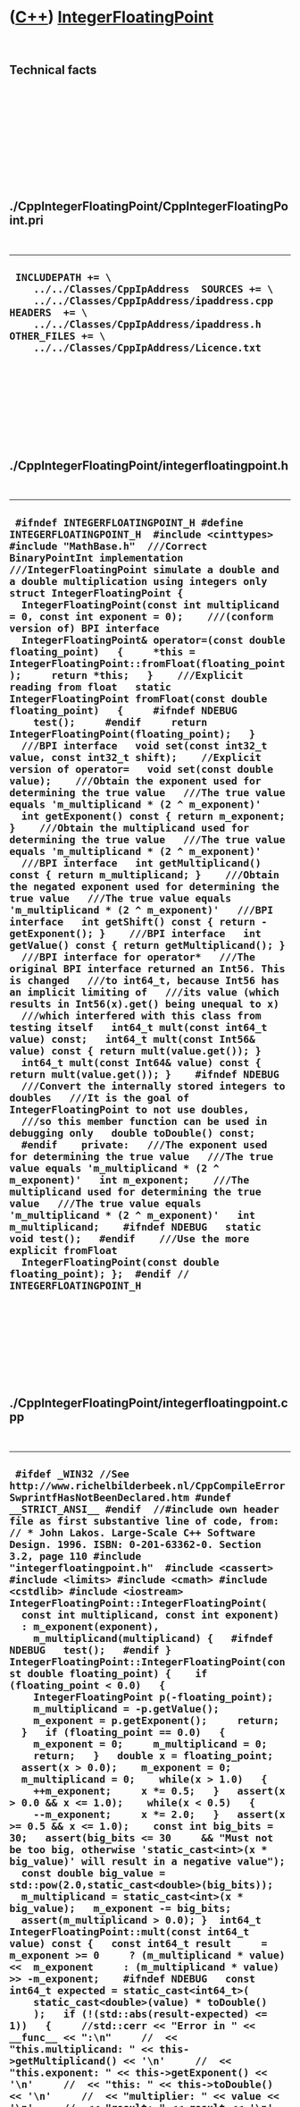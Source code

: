 
 

 

 

 

 

([C++](Cpp.md)) [IntegerFloatingPoint](CppIntegerFloatingPoint.md)
====================================================================

 

Technical facts
---------------

 

 

 

 

 

 

./CppIntegerFloatingPoint/CppIntegerFloatingPoint.pri
-----------------------------------------------------

 

  --------------------------------------------------------------------------------------------------------------------------------------------------------------------------------------------------------------------------------------
  ` INCLUDEPATH += \     ../../Classes/CppIpAddress  SOURCES += \     ../../Classes/CppIpAddress/ipaddress.cpp  HEADERS  += \     ../../Classes/CppIpAddress/ipaddress.h  OTHER_FILES += \     ../../Classes/CppIpAddress/Licence.txt`
  --------------------------------------------------------------------------------------------------------------------------------------------------------------------------------------------------------------------------------------

 

 

 

 

 

./CppIntegerFloatingPoint/integerfloatingpoint.h
------------------------------------------------

 

  -------------------------------------------------------------------------------------------------------------------------------------------------------------------------------------------------------------------------------------------------------------------------------------------------------------------------------------------------------------------------------------------------------------------------------------------------------------------------------------------------------------------------------------------------------------------------------------------------------------------------------------------------------------------------------------------------------------------------------------------------------------------------------------------------------------------------------------------------------------------------------------------------------------------------------------------------------------------------------------------------------------------------------------------------------------------------------------------------------------------------------------------------------------------------------------------------------------------------------------------------------------------------------------------------------------------------------------------------------------------------------------------------------------------------------------------------------------------------------------------------------------------------------------------------------------------------------------------------------------------------------------------------------------------------------------------------------------------------------------------------------------------------------------------------------------------------------------------------------------------------------------------------------------------------------------------------------------------------------------------------------------------------------------------------------------------------------------------------------------------------------------------------------------------------------------------------------------------------------------------------------------------------------------------------------------------------------------------------------------------------------------------------------------------------------------------------------------------------------------------------------------------------------------------------------------------------------------------------------------------------------------------------------------------------------------------------------------------------------------------------------------------------------------------------------------------
  ` #ifndef INTEGERFLOATINGPOINT_H #define INTEGERFLOATINGPOINT_H  #include <cinttypes> #include "MathBase.h"  ///Correct BinaryPointInt implementation ///IntegerFloatingPoint simulate a double and a double multiplication using integers only struct IntegerFloatingPoint {   IntegerFloatingPoint(const int multiplicand = 0, const int exponent = 0);    ///(conform version of) BPI interface   IntegerFloatingPoint& operator=(const double floating_point)   {     *this = IntegerFloatingPoint::fromFloat(floating_point);     return *this;   }    ///Explicit reading from float   static IntegerFloatingPoint fromFloat(const double floating_point)   {     #ifndef NDEBUG     test();     #endif     return IntegerFloatingPoint(floating_point);   }    ///BPI interface   void set(const int32_t value, const int32_t shift);    //Explicit version of operator=   void set(const double value);    ///Obtain the exponent used for determining the true value   ///The true value equals 'm_multiplicand * (2 ^ m_exponent)'   int getExponent() const { return m_exponent; }    ///Obtain the multiplicand used for determining the true value   ///The true value equals 'm_multiplicand * (2 ^ m_exponent)'   ///BPI interface   int getMultiplicand() const { return m_multiplicand; }    ///Obtain the negated exponent used for determining the true value   ///The true value equals 'm_multiplicand * (2 ^ m_exponent)'   ///BPI interface   int getShift() const { return -getExponent(); }    ///BPI interface   int getValue() const { return getMultiplicand(); }    ///BPI interface for operator*   ///The original BPI interface returned an Int56. This is changed   ///to int64_t, because Int56 has an implicit limiting of   ///its value (which results in Int56(x).get() being unequal to x)   ///which interfered with this class from testing itself   int64_t mult(const int64_t value) const;   int64_t mult(const Int56& value) const { return mult(value.get()); }   int64_t mult(const Int64& value) const { return mult(value.get()); }    #ifndef NDEBUG   ///Convert the internally stored integers to doubles   ///It is the goal of IntegerFloatingPoint to not use doubles,   ///so this member function can be used in debugging only   double toDouble() const;   #endif    private:   ///The exponent used for determining the true value   ///The true value equals 'm_multiplicand * (2 ^ m_exponent)'   int m_exponent;    ///The multiplicand used for determining the true value   ///The true value equals 'm_multiplicand * (2 ^ m_exponent)'   int m_multiplicand;    #ifndef NDEBUG   static void test();   #endif    ///Use the more explicit fromFloat   IntegerFloatingPoint(const double floating_point); };  #endif // INTEGERFLOATINGPOINT_H`
  -------------------------------------------------------------------------------------------------------------------------------------------------------------------------------------------------------------------------------------------------------------------------------------------------------------------------------------------------------------------------------------------------------------------------------------------------------------------------------------------------------------------------------------------------------------------------------------------------------------------------------------------------------------------------------------------------------------------------------------------------------------------------------------------------------------------------------------------------------------------------------------------------------------------------------------------------------------------------------------------------------------------------------------------------------------------------------------------------------------------------------------------------------------------------------------------------------------------------------------------------------------------------------------------------------------------------------------------------------------------------------------------------------------------------------------------------------------------------------------------------------------------------------------------------------------------------------------------------------------------------------------------------------------------------------------------------------------------------------------------------------------------------------------------------------------------------------------------------------------------------------------------------------------------------------------------------------------------------------------------------------------------------------------------------------------------------------------------------------------------------------------------------------------------------------------------------------------------------------------------------------------------------------------------------------------------------------------------------------------------------------------------------------------------------------------------------------------------------------------------------------------------------------------------------------------------------------------------------------------------------------------------------------------------------------------------------------------------------------------------------------------------------------------------------------------------

 

 

 

 

 

./CppIntegerFloatingPoint/integerfloatingpoint.cpp
--------------------------------------------------

 

  ------------------------------------------------------------------------------------------------------------------------------------------------------------------------------------------------------------------------------------------------------------------------------------------------------------------------------------------------------------------------------------------------------------------------------------------------------------------------------------------------------------------------------------------------------------------------------------------------------------------------------------------------------------------------------------------------------------------------------------------------------------------------------------------------------------------------------------------------------------------------------------------------------------------------------------------------------------------------------------------------------------------------------------------------------------------------------------------------------------------------------------------------------------------------------------------------------------------------------------------------------------------------------------------------------------------------------------------------------------------------------------------------------------------------------------------------------------------------------------------------------------------------------------------------------------------------------------------------------------------------------------------------------------------------------------------------------------------------------------------------------------------------------------------------------------------------------------------------------------------------------------------------------------------------------------------------------------------------------------------------------------------------------------------------------------------------------------------------------------------------------------------------------------------------------------------------------------------------------------------------------------------------------------------------------------------------------------------------------------------------------------------------------------------------------------------------------------------------------------------------------------------------------------------------------------------------------------------------------------------------------------------------------------------------------------------------------------------------------------------------------------------------------------------------------------------------------------------------------------------------------------------------------------------------------------------------------------------------------------------------------------------------------------------------------------------------------------------------------------------------------------------------------------------------------------------------------------------------------------------------------------------------------------------------------------------------------------------------------------------------------------------------------------------------------------------------------------------------------------------------------------------------------------------------------------------------------------------------------------------------------------------------------------------------------------------------------------------------------------------------------------------------------------------------------------------------------------------------------------------------------------------------------------------------------------------------------------------------------------------------------------------------------------------------------------------------------------------------------------------------------------------------------------------------------------------------------------------------------------------------------------------------------------------------------------------------------------------------------------------------------------------------------------------------------------------------------------------------------------------------------------------------------------------------------------------------------------------------------------------------------------------------------------------------------------------------------------------------------------------------------------------------------------------------------------------------------------------------------------------------------------------------------------------------------------------------------------------------------------------------------------------------------------------------------------------------------------------------------------------------------------------------------------------------------------------------------------------------------------------------------------------------------------------------------------------------------------------------------------------------------------------------------------------------------------------------------------------------------------------------------------------------------------------------------------------------------------------------------------------------------------------------------------------------------------------------------------------------------------------------------------------------------------------------------------------------------------------------------------------------------------------------------------------------------------------------------------------------------------------------------------------------------------------------------------------------------------------------------------------------------------------------------------------------------------------------------------------------------------------------------------------------------------------------------------------------------------------------------------------------------------------------------------------------------------------------------------------------------------------------
  ` #ifdef _WIN32 //See http://www.richelbilderbeek.nl/CppCompileErrorSwprintfHasNotBeenDeclared.htm #undef __STRICT_ANSI__ #endif  //#include own header file as first substantive line of code, from: // * John Lakos. Large-Scale C++ Software Design. 1996. ISBN: 0-201-63362-0. Section 3.2, page 110 #include "integerfloatingpoint.h"  #include <cassert> #include <limits> #include <cmath> #include <cstdlib> #include <iostream>  IntegerFloatingPoint::IntegerFloatingPoint(   const int multiplicand, const int exponent)   : m_exponent(exponent),     m_multiplicand(multiplicand) {   #ifndef NDEBUG   test();   #endif }  IntegerFloatingPoint::IntegerFloatingPoint(const double floating_point) {    if (floating_point < 0.0)   {     IntegerFloatingPoint p(-floating_point);     m_multiplicand = -p.getValue();     m_exponent = p.getExponent();     return;   }   if (floating_point == 0.0)   {     m_exponent = 0;     m_multiplicand = 0;     return;   }   double x = floating_point;   assert(x > 0.0);    m_exponent = 0;   m_multiplicand = 0;    while(x > 1.0)   {     ++m_exponent;     x *= 0.5;   }   assert(x > 0.0 && x <= 1.0);    while(x < 0.5)   {     --m_exponent;     x *= 2.0;   }   assert(x >= 0.5 && x <= 1.0);    const int big_bits = 30;   assert(big_bits <= 30     && "Must not be too big, otherwise 'static_cast<int>(x * big_value)' will result in a negative value");    const double big_value = std::pow(2.0,static_cast<double>(big_bits));   m_multiplicand = static_cast<int>(x * big_value);   m_exponent -= big_bits;   assert(m_multiplicand > 0.0); }  int64_t IntegerFloatingPoint::mult(const int64_t value) const {   const int64_t result     = m_exponent >= 0     ? (m_multiplicand * value) <<  m_exponent     : (m_multiplicand * value) >> -m_exponent;    #ifndef NDEBUG   const int64_t expected = static_cast<int64_t>(     static_cast<double>(value) * toDouble()     );   if (!(std::abs(result-expected) <= 1))   {     //std::cerr << "Error in " << __func__ << ":\n"     //  << "this.multiplicand: " << this->getMultiplicand() << '\n'     //  << "this.exponent: " << this->getExponent() << '\n'     //  << "this: " << this->toDouble() << '\n'     //  << "multiplier: " << value << '\n'     //  << "result: " << result << '\n'     //  << "expected: " << expected << '\n';     //std::cerr << __func__ << " failed, use floating point" << '\n';     return expected;   }   assert(std::abs(result-expected) <= 1);   #endif   return result; }  void IntegerFloatingPoint::set(const int32_t value, const int32_t shift) {   m_multiplicand = value;   m_exponent = -shift; }  void IntegerFloatingPoint::set(double value) {   IntegerFloatingPoint p(value);   m_multiplicand = p.getValue();   m_exponent = p.getShift(); }  #ifndef NDEBUG void IntegerFloatingPoint::test() {   {     static bool is_tested = false;     if (is_tested) return;     is_tested = true;   }   //Test for zero   {     const IntegerFloatingPoint p = IntegerFloatingPoint::fromFloat(0.0);     assert(p.toDouble() == 0.0);   }    //Test for correct conversion from and to float   //For positive powers of 2   for (int i=-65; i!=65; ++i)   {     const double x = std::pow(2.0,static_cast<double>(i));     const IntegerFloatingPoint p = IntegerFloatingPoint::fromFloat(x);     const double y = p.toDouble();     assert(std::abs(x-y) <  std::numeric_limits<double>::epsilon());   }   //Test for correct conversion from and to float   //For negative values of 2   for (int i=-65; i!=65; ++i)   {     const double x = -std::pow(2.0,static_cast<double>(i));     assert(x < 0.0);     const IntegerFloatingPoint p = IntegerFloatingPoint::fromFloat(x);     const double y = p.toDouble();     assert(y < 0.0);     assert(std::abs(x-y) < std::numeric_limits<double>::epsilon());   }    //Test for correct conversion from and to float   //For positive powers of 2 with random noise added   for (int i=-65; i!=65; ++i)   {     const int n_tests_per_power = 100;     for (int j = 0; j!=n_tests_per_power; ++j)     {       const double f         = static_cast<double>(std::rand())         / static_cast<double>(RAND_MAX);       const double x         = std::pow(2.0,static_cast<double>(i))         * (0.5 + f);       const IntegerFloatingPoint p = IntegerFloatingPoint::fromFloat(x);       const double y = p.toDouble();       if (x == 0.0)       {         assert(std::abs(x-y) < std::numeric_limits<double>::epsilon());       }       else       {         assert(x != 0.0);         const double ratio = y/x;         assert(ratio >= 0.9999);         assert(ratio <= 1.0001);       }     }   }   //Test for correct conversion from and to float   //For negative values of 2 with random noise added   for (int i=-65; i!=65; ++i)   {     const int n_tests_per_power = 100;     for (int j = 0; j!=n_tests_per_power; ++j)     {       const double f         = static_cast<double>(std::rand())         / static_cast<double>(RAND_MAX);       const double x         = -std::pow(2.0,static_cast<double>(i))         * (0.5 * f);       const IntegerFloatingPoint p = IntegerFloatingPoint::fromFloat(x);       const double y = p.toDouble();       if (x == 0.0)       {         assert(std::abs(x-y) < std::numeric_limits<double>::epsilon());       }       else       {         assert(x != 0.0);         const double ratio = y/x;         assert(ratio >= 0.9999);         assert(ratio <= 1.0001);       }     }   }   //Test IntegerFloatingPoint::mult   {     for (int a_sign = 0; a_sign != 4; ++a_sign)     {       for (int i=-100; i<100; i+=4)       {         const int x_multiplicand = i * (a_sign / 2 ? -1 : 1);         const int x_exponent = i / 4;          const double x           = static_cast<double>(x_multiplicand)           * std::pow(2.0,static_cast<double>(x_exponent));          const int64_t y = i * i * i * i * i * (a_sign % 2 ? -1 : 1);          const int64_t expected           = static_cast<int64_t>(             x*static_cast<double>(y)           );          const IntegerFloatingPoint ifp(x_multiplicand,x_exponent);         const int64_t result = ifp.mult(y);         assert(std::abs(result-expected) <= 1);       }     }   } } #endif  #ifndef NDEBUG double IntegerFloatingPoint::toDouble() const {   return m_multiplicand * std::pow(2.0,static_cast<double>(m_exponent)); } #endif`
  ------------------------------------------------------------------------------------------------------------------------------------------------------------------------------------------------------------------------------------------------------------------------------------------------------------------------------------------------------------------------------------------------------------------------------------------------------------------------------------------------------------------------------------------------------------------------------------------------------------------------------------------------------------------------------------------------------------------------------------------------------------------------------------------------------------------------------------------------------------------------------------------------------------------------------------------------------------------------------------------------------------------------------------------------------------------------------------------------------------------------------------------------------------------------------------------------------------------------------------------------------------------------------------------------------------------------------------------------------------------------------------------------------------------------------------------------------------------------------------------------------------------------------------------------------------------------------------------------------------------------------------------------------------------------------------------------------------------------------------------------------------------------------------------------------------------------------------------------------------------------------------------------------------------------------------------------------------------------------------------------------------------------------------------------------------------------------------------------------------------------------------------------------------------------------------------------------------------------------------------------------------------------------------------------------------------------------------------------------------------------------------------------------------------------------------------------------------------------------------------------------------------------------------------------------------------------------------------------------------------------------------------------------------------------------------------------------------------------------------------------------------------------------------------------------------------------------------------------------------------------------------------------------------------------------------------------------------------------------------------------------------------------------------------------------------------------------------------------------------------------------------------------------------------------------------------------------------------------------------------------------------------------------------------------------------------------------------------------------------------------------------------------------------------------------------------------------------------------------------------------------------------------------------------------------------------------------------------------------------------------------------------------------------------------------------------------------------------------------------------------------------------------------------------------------------------------------------------------------------------------------------------------------------------------------------------------------------------------------------------------------------------------------------------------------------------------------------------------------------------------------------------------------------------------------------------------------------------------------------------------------------------------------------------------------------------------------------------------------------------------------------------------------------------------------------------------------------------------------------------------------------------------------------------------------------------------------------------------------------------------------------------------------------------------------------------------------------------------------------------------------------------------------------------------------------------------------------------------------------------------------------------------------------------------------------------------------------------------------------------------------------------------------------------------------------------------------------------------------------------------------------------------------------------------------------------------------------------------------------------------------------------------------------------------------------------------------------------------------------------------------------------------------------------------------------------------------------------------------------------------------------------------------------------------------------------------------------------------------------------------------------------------------------------------------------------------------------------------------------------------------------------------------------------------------------------------------------------------------------------------------------------------------------------------------------------------------------------------------------------------------------------------------------------------------------------------------------------------------------------------------------------------------------------------------------------------------------------------------------------------------------------------------------------------------------------------------------------------------------------------------------------------------------------------------------------------------------------------------------------------

 

 

 

 

 

 

